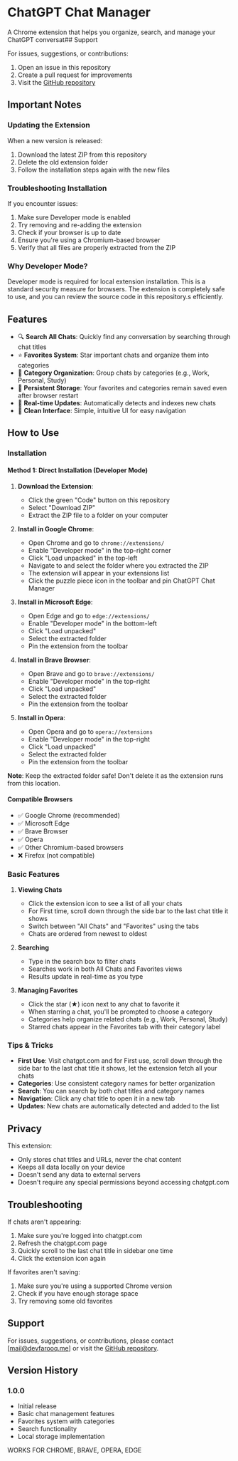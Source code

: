 # ChatGPT Chat Manager

A Chrome extension that helps you organize, search, and manage your ChatGPT conversat## Support

For issues, suggestions, or contributions:
1. Open an issue in this repository
2. Create a pull request for improvements
3. Visit the [GitHub repository](https://github.com/theavidstallion/chatgpt-chat-extension)

## Important Notes

### Updating the Extension
When a new version is released:
1. Download the latest ZIP from this repository
2. Delete the old extension folder
3. Follow the installation steps again with the new files

### Troubleshooting Installation
If you encounter issues:
1. Make sure Developer mode is enabled
2. Try removing and re-adding the extension
3. Check if your browser is up to date
4. Ensure you're using a Chromium-based browser
5. Verify that all files are properly extracted from the ZIP

### Why Developer Mode?
Developer mode is required for local extension installation. This is a standard security measure for browsers. The extension is completely safe to use, and you can review the source code in this repository.s efficiently.

## Features

- 🔍 **Search All Chats**: Quickly find any conversation by searching through chat titles
- ⭐ **Favorites System**: Star important chats and organize them into categories
- 📂 **Category Organization**: Group chats by categories (e.g., Work, Personal, Study)
- 🔄 **Persistent Storage**: Your favorites and categories remain saved even after browser restart
- 🚀 **Real-time Updates**: Automatically detects and indexes new chats
- 📱 **Clean Interface**: Simple, intuitive UI for easy navigation

## How to Use

### Installation

#### Method 1: Direct Installation (Developer Mode)

1. **Download the Extension**:
   - Click the green "Code" button on this repository
   - Select "Download ZIP"
   - Extract the ZIP file to a folder on your computer

2. **Install in Google Chrome**:
   - Open Chrome and go to `chrome://extensions/`
   - Enable "Developer mode" in the top-right corner
   - Click "Load unpacked" in the top-left
   - Navigate to and select the folder where you extracted the ZIP
   - The extension will appear in your extensions list
   - Click the puzzle piece icon in the toolbar and pin ChatGPT Chat Manager

3. **Install in Microsoft Edge**:
   - Open Edge and go to `edge://extensions/`
   - Enable "Developer mode" in the bottom-left
   - Click "Load unpacked"
   - Select the extracted folder
   - Pin the extension from the toolbar

4. **Install in Brave Browser**:
   - Open Brave and go to `brave://extensions/`
   - Enable "Developer mode" in the top-right
   - Click "Load unpacked"
   - Select the extracted folder
   - Pin the extension from the toolbar

5. **Install in Opera**:
   - Open Opera and go to `opera://extensions`
   - Enable "Developer mode" in the top-right
   - Click "Load unpacked"
   - Select the extracted folder
   - Pin the extension from the toolbar

**Note**: Keep the extracted folder safe! Don't delete it as the extension runs from this location.

#### Compatible Browsers
- ✅ Google Chrome (recommended)
- ✅ Microsoft Edge
- ✅ Brave Browser
- ✅ Opera
- ✅ Other Chromium-based browsers
- ❌ Firefox (not compatible)

### Basic Features

1. **Viewing Chats**
   - Click the extension icon to see a list of all your chats
   - For First time, scroll down through the side bar to the last chat title it shows
   - Switch between "All Chats" and "Favorites" using the tabs
   - Chats are ordered from newest to oldest

2. **Searching**
   - Type in the search box to filter chats
   - Searches work in both All Chats and Favorites views
   - Results update in real-time as you type

3. **Managing Favorites**
   - Click the star (★) icon next to any chat to favorite it
   - When starring a chat, you'll be prompted to choose a category
   - Categories help organize related chats (e.g., Work, Personal, Study)
   - Starred chats appear in the Favorites tab with their category label

### Tips & Tricks

- **First Use**: Visit chatgpt.com and for First use, scroll down through the side bar to the last chat title it shows, let the extension fetch all your chats
- **Categories**: Use consistent category names for better organization
- **Search**: You can search by both chat titles and category names
- **Navigation**: Click any chat title to open it in a new tab
- **Updates**: New chats are automatically detected and added to the list

## Privacy

This extension:
- Only stores chat titles and URLs, never the chat content
- Keeps all data locally on your device
- Doesn't send any data to external servers
- Doesn't require any special permissions beyond accessing chatgpt.com

## Troubleshooting

If chats aren't appearing:
1. Make sure you're logged into chatgpt.com
2. Refresh the chatgpt.com page
3. Quickly scroll to the last chat title in sidebar one time
4. Click the extension icon again

If favorites aren't saving:
1. Make sure you're using a supported Chrome version
2. Check if you have enough storage space
3. Try removing some old favorites

## Support

For issues, suggestions, or contributions, please contact [mail@devfarooq.me] or visit the [GitHub repository](https://github.com/theavidstallion/chatgpt-chat-extension).

## Version History

### 1.0.0
- Initial release
- Basic chat management features
- Favorites system with categories
- Search functionality
- Local storage implementation



WORKS FOR CHROME, BRAVE, OPERA, EDGE